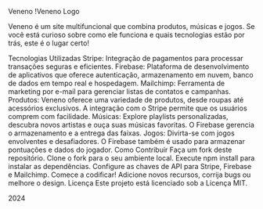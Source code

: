 Veneno
!Veneno Logo

Veneno é um site multifuncional que combina produtos, músicas e jogos. Se você está curioso sobre como ele funciona e quais tecnologias estão por trás, este é o lugar certo!

Tecnologias Utilizadas
Stripe: Integração de pagamentos para processar transações seguras e eficientes.
Firebase: Plataforma de desenvolvimento de aplicativos que oferece autenticação, armazenamento em nuvem, banco de dados em tempo real e hospedagem.
Mailchimp: Ferramenta de marketing por e-mail para gerenciar listas de contatos e campanhas.
Produtos:
Veneno oferece uma variedade de produtos, desde roupas até acessórios exclusivos. A integração com o Stripe permite que os usuários comprem com facilidade.
Músicas:
Explore playlists personalizadas, descubra novos artistas e ouça suas músicas favoritas. O Firebase gerencia o armazenamento e a entrega das faixas.
Jogos:
Divirta-se com jogos envolventes e desafiadores. O Firebase também é usado para armazenar pontuações e dados do jogador.
Como Contribuir
Faça um fork deste repositório.
Clone o fork para o seu ambiente local.
Execute npm install para instalar as dependências.
Configure as chaves de API para Stripe, Firebase e Mailchimp.
Comece a codificar! Adicione novos recursos, corrija bugs ou melhore o design.
Licença
Este projeto está licenciado sob a Licença MIT.
 
 2024